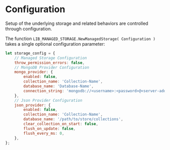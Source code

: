 
# Configuration

Setup of the underlying storage and related behaviors are controlled through configuration.

The function `LIB_MANAGED_STORAGE.NewManagedStorage( Configuration )` takes a single optional configuration parameter:
```javascript
let storage_config = {
	// Managed Storage Configuration
	throw_permission_errors: false,
	// MongoDB Provider Configuration
	mongo_provider: {
		enabled: false,
		collection_name: 'Collection-Name',
		database_name: 'Database-Name',
		connection_string: 'mongodb://<username>:<password>@<server-address',
	},
	// Json Provider Configuration
	json_provider: {
		enabled: false,
		collection_name: 'Collection-Name',
		database_name: '/path/to/store/collections',
		clear_collection_on_start: false,
		flush_on_update: false,
		flush_every_ms: 0,
	},
};
```

